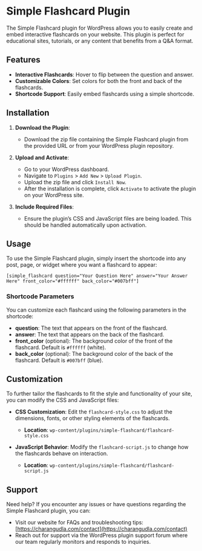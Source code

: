 # Simple Flashcard Plugin

The Simple Flashcard plugin for WordPress allows you to easily create and embed interactive flashcards on your website. This plugin is perfect for educational sites, tutorials, or any content that benefits from a Q&A format.

## Features

- **Interactive Flashcards**: Hover to flip between the question and answer.
- **Customizable Colors**: Set colors for both the front and back of the flashcards.
- **Shortcode Support**: Easily embed flashcards using a simple shortcode.

## Installation

1. **Download the Plugin**:
   - Download the zip file containing the Simple Flashcard plugin from the provided URL or from your WordPress plugin repository.
   
2. **Upload and Activate**:
   - Go to your WordPress dashboard.
   - Navigate to `Plugins` > `Add New` > `Upload Plugin`.
   - Upload the zip file and click `Install Now`.
   - After the installation is complete, click `Activate` to activate the plugin on your WordPress site.

3. **Include Required Files**:
   - Ensure the plugin’s CSS and JavaScript files are being loaded. This should be handled automatically upon activation.

## Usage

To use the Simple Flashcard plugin, simply insert the shortcode into any post, page, or widget where you want a flashcard to appear:

```shortcode
[simple_flashcard question="Your Question Here" answer="Your Answer Here" front_color="#ffffff" back_color="#007bff"]
```

### Shortcode Parameters

You can customize each flashcard using the following parameters in the shortcode:

- **question**: The text that appears on the front of the flashcard.
- **answer**: The text that appears on the back of the flashcard.
- **front_color** (optional): The background color of the front of the flashcard. Default is `#ffffff` (white).
- **back_color** (optional): The background color of the back of the flashcard. Default is `#007bff` (blue).

## Customization

To further tailor the flashcards to fit the style and functionality of your site, you can modify the CSS and JavaScript files:

- **CSS Customization**: Edit the `flashcard-style.css` to adjust the dimensions, fonts, or other styling elements of the flashcards.
  - **Location**: `wp-content/plugins/simple-flashcard/flashcard-style.css`

- **JavaScript Behavior**: Modify the `flashcard-script.js` to change how the flashcards behave on interaction.
  - **Location**: `wp-content/plugins/simple-flashcard/flashcard-script.js`

## Support

Need help? If you encounter any issues or have questions regarding the Simple Flashcard plugin, you can:

- Visit our website for FAQs and troubleshooting tips: [https://charangudla.com/contact](https://charangudla.com/contact)
- Reach out for support via the WordPress plugin support forum where our team regularly monitors and responds to inquiries.
